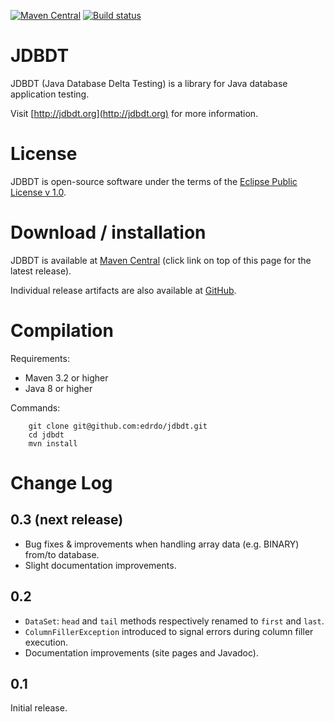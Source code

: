 [![Maven Central](https://maven-badges.herokuapp.com/maven-central/org.jdbdt/jdbdt/badge.svg?style=flat)](https://maven-badges.herokuapp.com/maven-central/org.jdbdt/jdbdt)
[![Build status](https://api.travis-ci.org/edrdo/jdbdt.png?branch=master)](https://travis-ci.org/edrdo/jdbdt)

# JDBDT 

JDBDT (Java Database Delta Testing) is a library for 
Java database application testing. 

Visit [http://jdbdt.org](http://jdbdt.org) for more information.

# License

JDBDT is open-source software under the terms of the 
[Eclipse Public License v 1.0](http://www.eclipse.org/legal/epl-v10.html).

# Download / installation

JDBDT is available at [Maven Central](http://search.maven.org/#search%7Cga%7C1%7Cjdbdt)  (click link on top of this page for the latest release).

Individual release artifacts are also available at [GitHub](https://github.com/edrdo/jdbdt/releases).

# Compilation 

Requirements:

* Maven 3.2 or higher
* Java 8 or higher

Commands: 

        git clone git@github.com:edrdo/jdbdt.git
        cd jdbdt
        mvn install

# Change Log

## 0.3 (next release)

* Bug fixes & improvements when handling array data (e.g. BINARY) from/to database.
* Slight documentation improvements.

## 0.2 

* `DataSet`: `head` and `tail` methods respectively renamed to `first` and `last`.
* `ColumnFillerException` introduced to signal errors during column filler execution.
* Documentation improvements (site pages and Javadoc).

## 0.1

Initial release.


